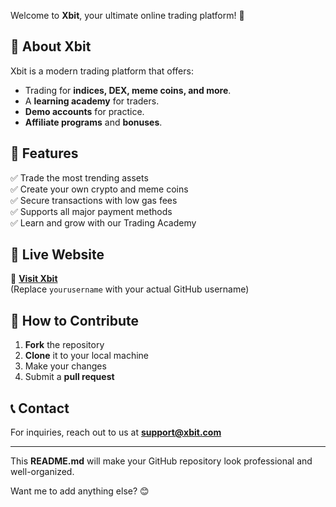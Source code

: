 Welcome to **Xbit**, your ultimate online trading platform! 🚀  

## 🌟 About Xbit  
Xbit is a modern trading platform that offers:  
- Trading for **indices, DEX, meme coins, and more**.  
- A **learning academy** for traders.  
- **Demo accounts** for practice.  
- **Affiliate programs** and **bonuses**.  

## 📌 Features  
✅ Trade the most trending assets  
✅ Create your own crypto and meme coins  
✅ Secure transactions with low gas fees  
✅ Supports all major payment methods  
✅ Learn and grow with our Trading Academy  

## 🚀 Live Website  
🔗 **[Visit Xbit](https://yourusername.github.io/Xbit/)**  
(Replace `yourusername` with your actual GitHub username)  

## 🔧 How to Contribute  
1. **Fork** the repository  
2. **Clone** it to your local machine  
3. Make your changes  
4. Submit a **pull request**  

## 📞 Contact  
For inquiries, reach out to us at **support@xbit.com**  

---

This **README.md** will make your GitHub repository look professional and well-organized.  

Want me to add anything else? 😊
